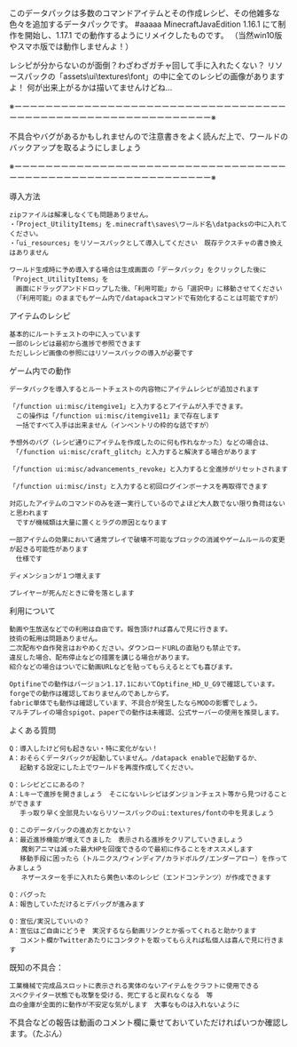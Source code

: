 このデータパックは多数のコマンドアイテムとその作成レシピ、その他雑多な色々を追加するデータパックです。
#aaaaa
MinecraftJavaEdition 1.16.1 にて制作を開始し、1.17.1 での動作するようにリメイクしたものです。
（当然win10版やスマホ版では動作しませんよ！）

レシピが分からないのが面倒？わざわざガチャ回して手に入れたくない？
リソースパックの「assets\ui\textures\font」の中に全てのレシピの画像がありますよ！
何が出来上がるかは描いてませんけどね...

※ーーーーーーーーーーーーーーーーーーーーーーーーーーーーーーーーーーーーーーーーーーーーーーーーーーーーーーーーーーーーー※

不具合やバグがあるかもしれませんので注意書きをよく読んだ上で、ワールドのバックアップを取るようにしましょう

※ーーーーーーーーーーーーーーーーーーーーーーーーーーーーーーーーーーーーーーーーーーーーーーーーーーーーーーーーーーーーー※

導入方法

	zipファイルは解凍しなくても問題ありません。
	・「Project_UtilityItems」を.minecraft\saves\ワールド名\datpacksの中に入れてください。
	・「ui_resources」をリソースパックとして導入してください　既存テクスチャの書き換えはありません

	ワールド生成時に予め導入する場合は生成画面の「データパック」をクリックした後に「Project_UtilityItems」を
	　画面にドラッグアンドドロップした後、「利用可能」から「選択中」に移動させてください
	　（「利用可能」のままでもゲーム内で/datapackコマンドで有効化することは可能ですが）


アイテムのレシピ

	基本的にルートチェストの中に入っています
	一部のレシピは最初から進捗で参照できます
	ただしレシピ画像の参照にはリソースパックの導入が必要です
	

ゲーム内での動作

	データパックを導入するとルートチェストの内容物にアイテムレシピが追加されます

	「/function ui:misc/itemgive1」と入力するとアイテムが入手できます。
	　この操作は「/function ui:misc/itemgive11」まで存在します
	　一括ですべて入手は出来ません（インベントリの枠的な話ですが）

	予想外のバグ（レシピ通りにアイテムを作成したのに何も作れなかった）などの場合は、
	　「/function ui:misc/craft_glitch」と入力すると解決する場合があります

	「/function ui:misc/advancements_revoke」と入力すると全進捗がリセットされます

	「/function ui:misc/inst」と入力すると初回ログインボーナスを再取得できます

	対応したアイテムのコマンドのみを逐一実行しているのでよほど大人数でない限り負荷はないと思われます
	　ですが機械類は大量に置くとラグの原因となります

	一部アイテムの効果において通常プレイで破壊不可能なブロックの消滅やゲームルールの変更が起きる可能性があります
	　仕様です

	ディメンションが１つ増えます

	プレイヤーが死んだときに骨を落とします


利用について

	動画や生放送などでの利用は自由です。報告頂ければ喜んで見に行きます。
	技術の転用は問題ありません。
	二次配布や自作発言はおやめください。ダウンロードURLの直貼りも禁止です。
	違反した場合、配布停止などの措置を講じる場合があります。
	紹介などの場合はついでに動画URLなどを貼ってもらえるととても喜びます。

	Optifineでの動作はバージョン1.17.1においてOptifine_HD_U_G9で確認しています。
	forgeでの動作は確認しておりませんのであしからず。
	fabric単体でも動作は確認しています、不具合が発生したならMODの影響でしょう。
	マルチプレイの場合spigot、paperでの動作は未確認、公式サーバーの使用を推奨します。


よくある質問

	Q：導入したけど何も起きない・特に変化がない！
	A：おそらくデータパックが起動していません。/datapack enableで起動するか、
	 　起動する設定にした上でワールドを再度作成してください。

	Q：レシピどこにあるの？
	A：Lキーで進捗を開きましょう　そこにないレシピはダンジョンチェスト等から見つけることができます
	 　手っ取り早く全部見たいならリソースパックのui:textures/fontの中を見ましょう

	Q：このデータパックの進め方とかない？
	A：最近進捗機能が増えてきました　表示される進捗をクリアしていきましょう
	   魔剣アニマは減った最大HPを回復できるので最初に作ることをオススメします
	 　移動手段に困ったら（トルニクス/ウィンディア/カラドボルグ/エンダーアロー）を作ってみましょう
	   ネザースターを手に入れたら黄色い本のレシピ（エンドコンテンツ）が作成できます

	Q：バグった
	A：報告していただけるとデバッグが進みます

	Q：宣伝/実況していいの？
	A：宣伝はご自由にどうぞ　実況するなら動画リンクとか張ってくれると助かります
	 　コメント欄かTwitterあたりにコンタクトを取ってもらえれば私個人は喜んで見に行きます

	
既知の不具合：

	工業機械で完成品スロットに表示される実体のないアイテムをクラフトに使用できる
	スペクテイター状態でも攻撃を受ける、死亡すると戻れなくなる　等
	血の金庫が全面的に動作が不安定な気がします　大事なものは入れないように


不具合などの報告は動画のコメント欄に乗せておいていただければいつか確認します。（たぶん）

